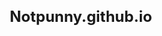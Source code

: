 # Notpunny.github.io
<!DOCTYPE html>
<html lang="en">
<head>
    <meta charset="UTF-8">
    <meta name="viewport" content="width=device-width, initial-scale=1.0">
    <title>Click the Button Game</title>
    <style>
        /* Basic Reset */
        * {
            margin: 0;
            padding: 0;
            box-sizing: border-box;
        }

        body {
            font-family: Arial, sans-serif;
            text-align: center;
            margin-top: 20px;
            background-color: #f4f4f4;
        }

        h1 {
            font-size: 24px;
            margin-bottom: 20px;
        }

        #game-container {
            width: 100%;
            height: 70vh; /* Adjust height for mobile screens */
            position: relative;
            margin: 0 auto;
        }

        button {
            position: absolute;
            padding: 20px 30px;
            font-size: 20px;
            cursor: pointer;
            border-radius: 8px;
            background-color: #4CAF50;
            color: white;
            border: none;
            outline: none;
            transition: transform 0.2s ease-in-out;
        }

        #score {
            font-size: 22px;
            margin-top: 20px;
        }

        /* Media Queries for Mobile */
        @media (max-width: 600px) {
            button {
                font-size: 18px;
                padding: 15px 20px;
            }

            #score {
                font-size: 20px;
            }

            h1 {
                font-size: 20px;
            }

            #game-container {
                height: 60vh; /* Slightly smaller on mobile */
            }
        }
    </style>
</head>
<body>
    <h1>Click the Button Game!</h1>
    <div id="game-container">
        <button id="gameButton">Click Me!</button>
    </div>
    <p id="score">Score: 0</p>

    <script>
        let score = 0;
        const gameButton = document.getElementById("gameButton");
        const scoreDisplay = document.getElementById("score");
        const gameContainer = document.getElementById("game-container");

        // Function to move the button to a random position within the game container
        function moveButton() {
            const maxX = gameContainer.clientWidth - gameButton.clientWidth;
            const maxY = gameContainer.clientHeight - gameButton.clientHeight;
            const randomX = Math.floor(Math.random() * maxX);
            const randomY = Math.floor(Math.random() * maxY);

            gameButton.style.left = randomX + "px";
            gameButton.style.top = randomY + "px";
        }

        // Increase score when button is clicked
        gameButton.addEventListener("click", () => {
            score++;
            scoreDisplay.textContent = `Score: ${score}`;
            moveButton();
        });

        // Initially position the button
        moveButton();
    </script>
</body>
</html>
